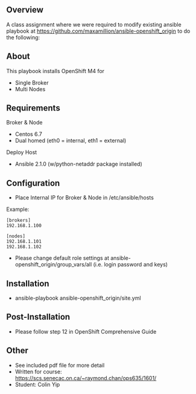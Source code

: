 ## Overview 

A class assignment where we were required to modify existing ansible playbook 
at https://github.com/maxamillion/ansible-openshift_origin
to do the following:


## About

This playbook installs OpenShift M4 for
* Single Broker
* Multi Nodes

## Requirements

Broker & Node
* Centos 6.7
* Dual homed (eth0 = internal, eth1 = external)

Deploy Host
* Ansible 2.1.0 (w/python-netaddr package installed)



## Configuration

* Place Internal IP for Broker & Node in /etc/ansible/hosts 


Example:

    [brokers]
    192.168.1.100

    [nodes]
    192.168.1.101
    192.168.1.102

* Please change default role settings at ansible-openshift_origin/group_vars/all
  (i.e. login password and keys)


## Installation
* ansible-playbook ansible-openshift_origin/site.yml

## Post-Installation
* Please follow step 12 in OpenShift Comprehensive Guide

## Other
* See included pdf file for more detail
* Written for course: https://scs.senecac.on.ca/~raymond.chan/ops635/1601/
* Student: Colin Yip
